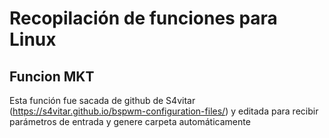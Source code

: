 # Recopilación de funciones para Linux

## Funcion MKT
Esta función fue sacada de github de S4vitar (https://s4vitar.github.io/bspwm-configuration-files/) y editada para recibir parámetros de entrada y genere carpeta automáticamente 
